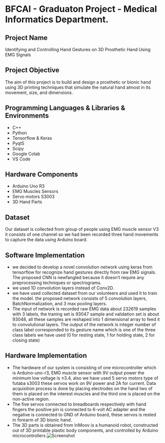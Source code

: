 # BFCAI - Graduaton Project - Medical Informatics Department.
## Project Name
Identifying and Controlling Hand Gestures on 3D Prosthetic Hand Using EMG Signals
## Project Objective
The aim of this project is to build and design a prosthetic or bionic hand using 3D printing techniques that simulate the natural hand almost in its movement, size, and dimensions.
## Programming Languages & Libraries & Environments
- C++
- Python
- Tensorflow & Keras
- Pyqt5
- Scipy
- Google Colab
- VS Code
## Hardware Components
- Arduino Uno R3
- EMG Muscles Sensors 
- Servo motors S3003
- 3D Hand Parts 
## Dataset 
Our dataset is collected from group of people using EMG muscle sensor V3 it consists of one channel so we had been recorded three hand movements to capture the data using Arduino board.
## Software Implementation 
- we decided to develop a novel convolution network using keras from tensorflow for recognize hand gestures directly from raw EMG signals. The proposed CNN is newfangled because it doesn’t require any preprocessing techniques or spectrograms. 
- we used 1D convolution layers instead of Conv2D.
- we have used collected dataset from our volunteers and used it to train the model. the proposed network consists of 5 convolution layers, BatchNormalization, and 3 max pooling layers. 
- The input of network is recorded raw EMG data about 232619 samples with 3 labels, the traning set is 93047 sample and validation set is about 93048, all these samples are reshaped into 1 dimensional array to feed it to convolutional layers. The output of the network is integer number of class label corresponded to its gesture name which is one of the three class labels we have used (0 for resting state, 1 for holding state, 2 for closing state)
## Hardware Implementation
- The hardware of our system is consisting of one microcontroller which is Arduino-uno-r3, EMG muscle sensor with 9V output power the minimum low voltage is ±3.4, also we have used 5 servo motors type of futaba s3003 these servos work on 9V power and 2A for current. Data acquisition process is done by placing electrodes on the hand 
two of them is placed on the interest muscles and the third one is placed on the non-active region. 
- The five servos connected to breadboards respectively with hand fingers the positive pin is connected to 6-volt AC adapter and the negative is connected to GND of Arduino board, these servos is rested in forearm of 3D bionic hand. 
- The 3D parts is obtained from InMoov is a humanoid robot, constructed out of 3D printable plastic body components, and controlled by Arduino microcontrollers 
![Screenshot](ss.png)


